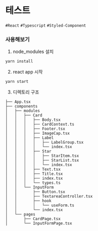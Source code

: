 # 테스트
`#React` `#Typescript` `#Styled-Component`

### 사용해보기
1. node_modules 설치
```javascript
yarn install
```
2. react app 시작
```javascript
yarn start
```
3. 디렉토리 구조
```
├── App.tsx
├── components
│   ├── modules
│   │   ├── Card
│   │   │   ├── Body.tsx
│   │   │   ├── CardContext.ts
│   │   │   ├── Footer.tsx
│   │   │   ├── ImageCap.tsx
│   │   │   ├── Label
│   │   │   │   ├── LabelGroup.tsx
│   │   │   │   └── index.tsx
│   │   │   ├── Star
│   │   │   │   ├── StarItem.tsx
│   │   │   │   ├── StarList.tsx
│   │   │   │   └── index.tsx
│   │   │   ├── Text.tsx
│   │   │   ├── Title.tsx
│   │   │   ├── index.tsx
│   │   │   └── types.ts
│   │   └── InputForm
│   │       ├── Button.tsx
│   │       ├── TextareaController.tsx
│   │       ├── hook
│   │       │   └── useForm.ts
│   │       └── index.tsx
│   └── pages
│       ├── CardPage.tsx
│       └── InputFormPage.tsx
```
